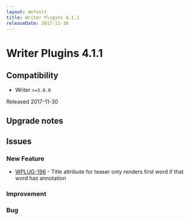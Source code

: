 ```yaml
---
layout: default
title: Writer Plugins 4.1.1
releaseDate: 2017-11-30
---
```

<div class="jumbotron">
    <h1>Writer Plugins 4.1.1</h1>    
    <h2>Compatibility</h2>
    <ul>
        <li>Writer <code>>=3.8.0</code></li>
    </ul>
</div>

Released 2017-11-30



## Upgrade notes  
           



## Issues  


### New Feature 

 * [WPLUG-196](https://jira.infomaker.se/browse/WPLUG-196) - Title attribute for teaser only renders first word if that word has annotation 


### Improvement 



### Bug 



